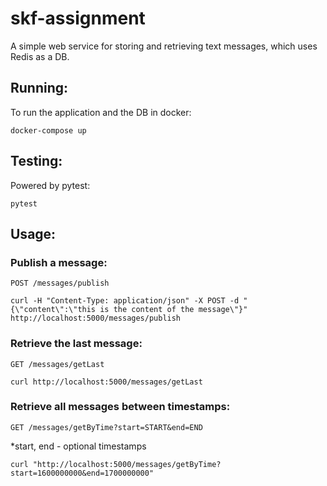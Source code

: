 # skf-assignment
A simple web service for storing and retrieving text messages, which uses Redis as a DB.

## Running:
To run the application and the DB in docker:
```
docker-compose up
```

## Testing:
Powered by pytest:
```
pytest
```

## Usage:
### Publish a message:
`POST /messages/publish`
```
curl -H "Content-Type: application/json" -X POST -d "{\"content\":\"this is the content of the message\"}" http://localhost:5000/messages/publish
```

### Retrieve the last message:
`GET /messages/getLast`
```
curl http://localhost:5000/messages/getLast
```

### Retrieve all messages between timestamps:
`GET /messages/getByTime?start=START&end=END`

*start, end - optional timestamps
```
curl "http://localhost:5000/messages/getByTime?start=1600000000&end=1700000000"
```

